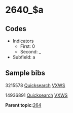 # 2640\_$a

## Codes

-   Indicators
    -   First: 0
    -   Second: \_
-   Subfield: a

## Sample bibs

3215578 [Quicksearch](https://search.library.yale.edu/catalog/3215578) [VXWS](http://prodorbis.library.yale.edu:7014/vxws/GetHoldingsService?bibId=3215578)

14936891 [Quicksearch](https://search.library.yale.edu/catalog/14936891) [VXWS](http://prodorbis.library.yale.edu:7014/vxws/GetHoldingsService?bibId=14936891)

**Parent topic:**[264](../../tags/264/264.md)

